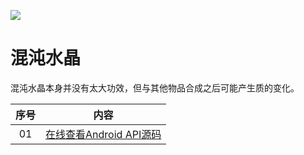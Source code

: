![](http://ww1.sinaimg.cn/large/005Xtdi2jw1f5xd2k7s8hj30x30d8tab.jpg)

# 混沌水晶 

混沌水晶本身并没有太大功效，但与其他物品合成之后可能产生质的变化。

序号 | 内容
:---:|---------------
 01  | [在线查看Android API源码](https://github.com/GcsSloop/AndroidNote/blob/master/ChaosCrystal/HowToViewAPISourceOnline.md)

